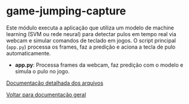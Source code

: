 # game-jumping-capture

Este módulo executa a aplicação que utiliza um modelo de machine learning (SVM ou rede neural) para detectar pulos em tempo real via webcam e simular comandos de teclado em jogos. O script principal (`app.py`) processa os frames, faz a predição e aciona a tecla de pulo automaticamente.

- **app.py**: Processa frames da webcam, faz predição com o modelo e simula o pulo no jogo.

[Documentação detalhada dos arquivos](../docs/game-jumping-capture_app.md)

[Voltar para documentação geral](../docs/README.md)
